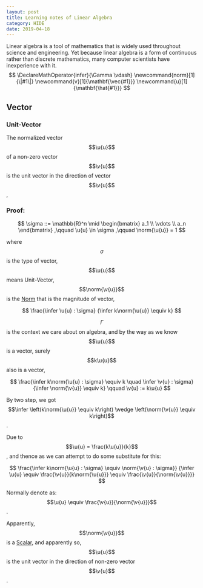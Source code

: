 ```yaml
---
layout: post
title: Learning notes of Linear Algebra
category: HIDE
date: 2019-04-18
---
```


Linear algebra is a tool of mathematics that is widely used throughout science and engineering.
Yet because linear algebra is a form of continuous rather than discrete mathematics,
many computer scientists have inexperience with it.
$$
\DeclareMathOperator{infer}{\Gamma \vdash}
\newcommand{norm}[1]{\|#1\|}
\newcommand{v}[1]{\mathbf{\vec{#1}}}
\newcommand{u}[1]{\mathbf{\hat{#1}}}
$$

## Vector

### Unit-Vector

The normalized vector $$\u{u}$$ of a non-zero vector $$\v{u}$$ is the unit vector in the direction of vector $$\v{u}$$,

### Proof: 

$$
\sigma ::= \mathbb{R}^n \mid \begin{bmatrix} a_1 \\ \vdots \\ a_n \end{bmatrix}
,\qquad \u{u} \in \sigma ,\qquad \norm{\u{u}} = 1  
$$$$$$

where $$\sigma$$ is the type of vector, $$\u{u}$$ means Unit-Vector, $$\norm{\v{u}}$$ is the [Norm][Norm] that is the magnitude of vector,

$$
\frac{\infer \u{u} : \sigma}
     {\infer k\norm{\u{u}} \equiv k}
$$

$$\Gamma$$ is the context we care about on algebra, and by the way as we know $$\u{u}$$ is a vector, surely $$k\u{u}$$ also is a vector,

$$
\frac{\infer k\norm{\u{u} : \sigma} \equiv k \quad \infer \v{u} : \sigma}
     {\infer \norm{\v{u}} \equiv k}
\qquad \v{u} := k\u{u}
$$

By two step, we got $$\infer \left(k\norm{\u{u}} \equiv k\right) \wedge \left(\norm{\v{u}} \equiv k\right)$$.

Due to $$\u{u} = \frac{k\u{u}}{k}$$, and thence as we can attempt to do some substitute for this:

$$
\frac{\infer k\norm{\u{u} : \sigma} \equiv \norm{\v{u} : \sigma}}
     {\infer \u{u} \equiv \frac{\v{u}}{k\norm{\u{u}}} \equiv \frac{\v{u}}{\norm{\v{u}}}}
$$

Normally denote as: $$\u{u} \equiv \frac{\v{u}}{\norm{\v{u}}}$$.

Apparently, $$\norm{\v{u}}$$ is a [Scalar][Scalar], and apparently so, $$\u{u}$$ is the unit vector in the direction of non-zero vector $$\v{u}$$.


[Norm]: https://en.wikipedia.org/wiki/Norm_(mathematics)
[Scalar]: https://en.wikipedia.org/wiki/Scalar_(mathematics)